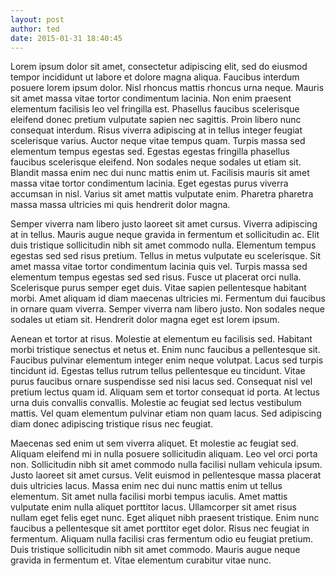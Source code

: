 ```yaml
---
layout: post
author: ted
date: 2015-01-31 18:40:45
---
```

Lorem ipsum dolor sit amet, consectetur adipiscing elit, sed do eiusmod tempor incididunt ut labore et dolore magna aliqua. Faucibus interdum posuere lorem ipsum dolor. Nisl rhoncus mattis rhoncus urna neque. Mauris sit amet massa vitae tortor condimentum lacinia. Non enim praesent elementum facilisis leo vel fringilla est. Phasellus faucibus scelerisque eleifend donec pretium vulputate sapien nec sagittis. Proin libero nunc consequat interdum. Risus viverra adipiscing at in tellus integer feugiat scelerisque varius. Auctor neque vitae tempus quam. Turpis massa sed elementum tempus egestas sed. Egestas egestas fringilla phasellus faucibus scelerisque eleifend. Non sodales neque sodales ut etiam sit. Blandit massa enim nec dui nunc mattis enim ut. Facilisis mauris sit amet massa vitae tortor condimentum lacinia. Eget egestas purus viverra accumsan in nisl. Varius sit amet mattis vulputate enim. Pharetra pharetra massa massa ultricies mi quis hendrerit dolor magna.

Semper viverra nam libero justo laoreet sit amet cursus. Viverra adipiscing at in tellus. Mauris augue neque gravida in fermentum et sollicitudin ac. Elit duis tristique sollicitudin nibh sit amet commodo nulla. Elementum tempus egestas sed sed risus pretium. Tellus in metus vulputate eu scelerisque. Sit amet massa vitae tortor condimentum lacinia quis vel. Turpis massa sed elementum tempus egestas sed sed risus. Fusce ut placerat orci nulla. Scelerisque purus semper eget duis. Vitae sapien pellentesque habitant morbi. Amet aliquam id diam maecenas ultricies mi. Fermentum dui faucibus in ornare quam viverra. Semper viverra nam libero justo. Non sodales neque sodales ut etiam sit. Hendrerit dolor magna eget est lorem ipsum.

Aenean et tortor at risus. Molestie at elementum eu facilisis sed. Habitant morbi tristique senectus et netus et. Enim nunc faucibus a pellentesque sit. Faucibus pulvinar elementum integer enim neque volutpat. Lacus sed turpis tincidunt id. Egestas tellus rutrum tellus pellentesque eu tincidunt. Vitae purus faucibus ornare suspendisse sed nisi lacus sed. Consequat nisl vel pretium lectus quam id. Aliquam sem et tortor consequat id porta. At lectus urna duis convallis convallis. Molestie ac feugiat sed lectus vestibulum mattis. Vel quam elementum pulvinar etiam non quam lacus. Sed adipiscing diam donec adipiscing tristique risus nec feugiat.

Maecenas sed enim ut sem viverra aliquet. Et molestie ac feugiat sed. Aliquam eleifend mi in nulla posuere sollicitudin aliquam. Leo vel orci porta non. Sollicitudin nibh sit amet commodo nulla facilisi nullam vehicula ipsum. Justo laoreet sit amet cursus. Velit euismod in pellentesque massa placerat duis ultricies lacus. Massa enim nec dui nunc mattis enim ut tellus elementum. Sit amet nulla facilisi morbi tempus iaculis. Amet mattis vulputate enim nulla aliquet porttitor lacus. Ullamcorper sit amet risus nullam eget felis eget nunc. Eget aliquet nibh praesent tristique. Enim nunc faucibus a pellentesque sit amet porttitor eget dolor. Risus nec feugiat in fermentum. Aliquam nulla facilisi cras fermentum odio eu feugiat pretium. Duis tristique sollicitudin nibh sit amet commodo. Mauris augue neque gravida in fermentum et. Vitae elementum curabitur vitae nunc.

